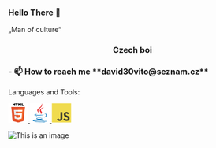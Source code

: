 
### Hello There 👋
„Man of culture“

<h3 align="center">Czech boi</h3>

<h3 align="left">- 📫 How to reach me **david30vito@seznam.cz**</h3>
<p align="left">
</p>

Languages and Tools:
<p align="left"> <a href="https://www.w3.org/html/" target="_blank" rel="noreferrer"> <img src="https://raw.githubusercontent.com/devicons/devicon/master/icons/html5/html5-original-wordmark.svg" alt="html5" width="40" height="40"/> </a> <a href="https://www.java.com" target="_blank" rel="noreferrer"> <img src="https://raw.githubusercontent.com/devicons/devicon/master/icons/java/java-original.svg" alt="java" width="40" height="40"/> </a> <a href="https://developer.mozilla.org/en-US/docs/Web/JavaScript" target="_blank" rel="noreferrer"> <img src="https://raw.githubusercontent.com/devicons/devicon/master/icons/javascript/javascript-original.svg" alt="javascript" width="40" height="40"/> </a> </p>

![This is an image](https://www.classictrainers.cz/uws_images/letouny/nahledy/Spitfire.jpg)

